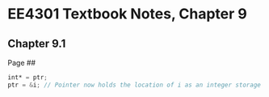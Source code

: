 # EE4301 Textbook Notes, Chapter 9
## Chapter 9.1

Page ##
```Verilog
int* = ptr;
ptr = &i; // Pointer now holds the location of i as an integer storage location
```